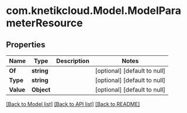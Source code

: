 # com.knetikcloud.Model.ModelParameterResource
## Properties

Name | Type | Description | Notes
------------ | ------------- | ------------- | -------------
**Of** | **string** |  | [optional] [default to null]
**Type** | **string** |  | [optional] [default to null]
**Value** | **Object** |  | [optional] [default to null]

[[Back to Model list]](../README.md#documentation-for-models) [[Back to API list]](../README.md#documentation-for-api-endpoints) [[Back to README]](../README.md)

